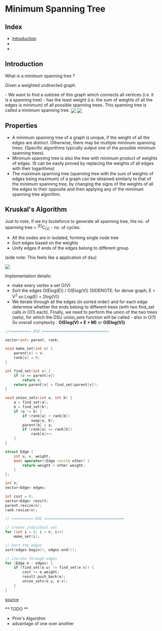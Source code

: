 # Minimum Spanning Tree

## Index
- [Introduction]()
- []()
- []()

## Introduction

What is a minimum spanning tree ?
<p>
Given a weighted undirected graph.
</p>
- We want to find a subtree of this graph which connects all vertices (i.e. it is a spanning tree)
- has the least weight (i.e. the sum of weights of all the edges is minimum) of all possible spanning trees.
This spanning tree is called a minimum spanning tree.

<img src="https://raw.githubusercontent.com/e-maxx-eng/e-maxx-eng/master/img/MST_before.png" align="center"/> 
<img src="https://raw.githubusercontent.com/e-maxx-eng/e-maxx-eng/master/img/MST_after.png" align="center"/>

## Properties
- A minimum spanning tree of a graph is unique, if the weight of all the edges are distinct. Otherwise, there may be multiple minimum spanning trees. (Specific algorithms typically output one of the possible minimum spanning trees).
- Minimum spanning tree is also the tree with minimum product of weights of edges. (It can be easily proved by replacing the weights of all edges with their logarithms)
- The maximum spanning tree (spanning tree with the sum of weights of edges being maximum) of a graph can be obtained similarly to that of the minimum spanning tree, by changing the signs of the weights of all the edges to their opposite and then applying any of the minimum spanning tree algorithm.

## Kruskal's Algorithm

Just to note, If we try bruteforce to generate all spanning tree, the no. of 
spanning tree = <sup>|E|</sup>C<sub>|v|</sub> - no. of cycles.

- All the nodes are in isolated, forming single node tree
- Sort edges based on the weights
- Unify edges if ends of the edges belong to different group

(side note: This feels like a application of dsu)

<img src="https://upload.wikimedia.org/wikipedia/commons/5/5c/MST_kruskal_en.gif" align="center" />

Implementation details: 
 - make every vertex a set O(V)
 - Sort the edges O(Elog(E)) / O(Elog(V)) (SIDENOTE: for dense graph, E = V<sup>2</sup> so Log(E) = 2log(V))
 - We iterate through all the edges (in sorted order) and for each edge determine whether the ends belong to different trees (with two find_set calls in O(1) each). Finally, we need to perform the union of the two trees (sets), for which the DSU union_sets function will be called - also in O(1)
 So overall complexity : **O(Elog(V) + E + M)** or **O(Elog(V))**

```cpp
//========== DSU ===============================

vector<int> parent, rank;

void make_set(int v) {
    parent[v] = v;
    rank[v] = 0;
}

int find_set(int v) {
    if (v == parent[v])
        return v;
    return parent[v] = find_set(parent[v]);
}

void union_sets(int a, int b) {
    a = find_set(a);
    b = find_set(b);
    if (a != b) {
        if (rank[a] < rank[b])
            swap(a, b);
        parent[b] = a;
        if (rank[a] == rank[b])
            rank[a]++;
    }
}

struct Edge {
    int u, v, weight;
    bool operator<(Edge const& other) {
        return weight < other.weight;
    }
};

int n;
vector<Edge> edges;

int cost = 0;
vector<Edge> result;
parent.resize(n);
rank.resize(n);

// ========== DSU =====================================

// create individual set
for (int i = 0; i < n; i++)
    make_set(i);

// Sort the edges
sort(edges.begin(), edges.end());

// iterate through edges
for (Edge e : edges) {
    if (find_set(e.u) != find_set(e.v)) {
        cost += e.weight;
        result.push_back(e);
        union_sets(e.u, e.v);
    }
}
```
[source](https://cp-algorithms.com/graph/mst_kruskal_with_dsu.html)

** TODO **
- Prim's Algorithm
- advantage of one over another

